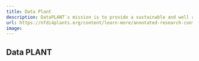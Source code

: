 ```yaml
---
title: Data Plant
description: DataPLANT`s mission is to provide a sustainable and well annotated data management platform for plant sciences.
url: https://nfdi4plants.org/content/learn-more/annotated-research-context.html
image:
---
```

##  Data PLANT